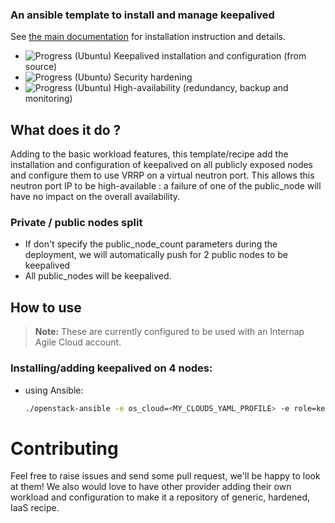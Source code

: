 ### An ansible template to install and manage keepalived

See [the main documentation](/) for installation instruction and details.

+ ![Progress](http://progressed.io/bar/100)   (Ubuntu) Keepalived installation and configuration (from source)
+ ![Progress](http://progressed.io/bar/100)   (Ubuntu) Security hardening
+ ![Progress](http://progressed.io/bar/0)     (Ubuntu) High-availability (redundancy, backup and monitoring)

## What does it do ?
Adding to the basic workload features, this template/recipe add the installation
and configuration of keepalived on all publicly exposed nodes and configure them
to use VRRP on a virtual neutron port. This allows this neutron port IP to be
high-available : a failure of one of the public_node will have no impact on the
overall availability.

### Private / public nodes split
- If don't specify the public_node_count parameters during the deployment, we will
automatically push for 2 public nodes to be keepalived
- All public_nodes will be keepalived.

## How to use
> **Note:** These are currently configured to be used with an Internap Agile Cloud account.

### Installing/adding keepalived on 4 nodes:
* using Ansible:
  ```bash
  ./openstack-ansible -e os_cloud=<MY_CLOUDS_YAML_PROFILE> -e role=keepalived -e node_count=4
  ```

# Contributing
Feel free to raise issues and send some pull request, we'll be happy to look at them!
We also would love to have other provider adding their own workload and configuration
to make it a repository of generic, hardened, IaaS recipe.  
